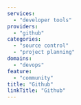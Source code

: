 ```yaml
---
services:
  - "developer tools"
providers:
  - "github"
categories:
  - "source control"
  - "project planning"
domains:
  - "devops"
feature:
  - "community"
title: "Github"
linkTitle: "Github"
---
```

